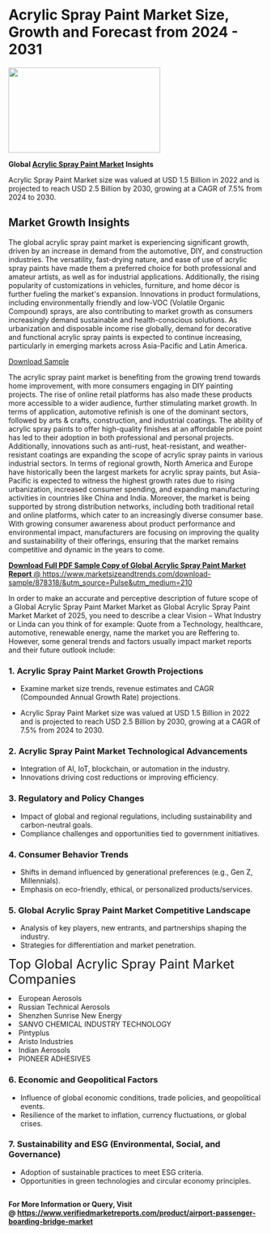 <H1>Acrylic Spray Paint Market Size, Growth and Forecast from 2024 - 2031</H1><img class="aligncenter size-medium wp-image-584254" src="https://thirdeyenews.in/wp-content/uploads/2024/09/Global-Market-Research-300x168.jpeg" alt="" width="300" height="168" /><p><strong>Global&nbsp;<a href="https://www.marketsizeandtrends.com/download-sample/878318/&amp;utm_source=Pulse&amp;utm_medium=210">Acrylic Spray Paint Market</a> Insights</strong></p><p>Acrylic Spray Paint Market size was valued at USD 1.5 Billion in 2022 and is projected to reach USD 2.5 Billion by 2030, growing at a CAGR of 7.5% from 2024 to 2030.</p><p><h2>Market Growth Insights</h2> <p>The global acrylic spray paint market is experiencing significant growth, driven by an increase in demand from the automotive, DIY, and construction industries. The versatility, fast-drying nature, and ease of use of acrylic spray paints have made them a preferred choice for both professional and amateur artists, as well as for industrial applications. Additionally, the rising popularity of customizations in vehicles, furniture, and home décor is further fueling the market's expansion. Innovations in product formulations, including environmentally friendly and low-VOC (Volatile Organic Compound) sprays, are also contributing to market growth as consumers increasingly demand sustainable and health-conscious solutions. As urbanization and disposable income rise globally, demand for decorative and functional acrylic spray paints is expected to continue increasing, particularly in emerging markets across Asia-Pacific and Latin America.</p> <p><a href="#">Download Sample</a></p> <p>The acrylic spray paint market is benefiting from the growing trend towards home improvement, with more consumers engaging in DIY painting projects. The rise of online retail platforms has also made these products more accessible to a wider audience, further stimulating market growth. In terms of application, automotive refinish is one of the dominant sectors, followed by arts & crafts, construction, and industrial coatings. The ability of acrylic spray paints to offer high-quality finishes at an affordable price point has led to their adoption in both professional and personal projects. Additionally, innovations such as anti-rust, heat-resistant, and weather-resistant coatings are expanding the scope of acrylic spray paints in various industrial sectors. In terms of regional growth, North America and Europe have historically been the largest markets for acrylic spray paints, but Asia-Pacific is expected to witness the highest growth rates due to rising urbanization, increased consumer spending, and expanding manufacturing activities in countries like China and India. Moreover, the market is being supported by strong distribution networks, including both traditional retail and online platforms, which cater to an increasingly diverse consumer base. With growing consumer awareness about product performance and environmental impact, manufacturers are focusing on improving the quality and sustainability of their offerings, ensuring that the market remains competitive and dynamic in the years to come.</p> <p><a href="#"></p><p><span class=""><strong>Download Full PDF Sample Copy of Global Acrylic Spray Paint Market Report</strong> @ <a href="https://www.marketsizeandtrends.com/download-sample/878318/&amp;utm_source=Pulse&amp;utm_medium=210" target="_blank">https://www.marketsizeandtrends.com/download-sample/878318/&amp;utm_source=Pulse&amp;utm_medium=210</a></span></p><p>In order to make an accurate and perceptive description of future scope of a Global&nbsp;Acrylic Spray Paint Market Market as Global&nbsp;Acrylic Spray Paint Market Market of 2025, you need to describe a clear Vision &ndash; What Industry or Linda can you think of for example: Quote from a Technology, healthcare, automotive, renewable energy, name the market you are Reffering to. However, some general trends and factors usually impact market reports and their future outlook include:</p><h3>1.&nbsp;<strong>Acrylic Spray Paint Market Growth Projections</strong></h3><ul><li>Examine market size trends, revenue estimates and CAGR (Compounded Annual Growth Rate) projections.</li><li><p>Acrylic Spray Paint Market size was valued at USD 1.5 Billion in 2022 and is projected to reach USD 2.5 Billion by 2030, growing at a CAGR of 7.5% from 2024 to 2030.</p></li></ul><h3>2.&nbsp;<strong>Acrylic Spray Paint Market Technological Advancements</strong></h3><ul><li>Integration of AI, IoT, blockchain, or automation in the industry.</li><li>Innovations driving cost reductions or improving efficiency.</li></ul><h3>3.&nbsp;<strong>Regulatory and Policy Changes</strong></h3><ul><li>Impact of global and regional regulations, including sustainability and carbon-neutral goals.</li><li>Compliance challenges and opportunities tied to government initiatives.</li></ul><h3>4.&nbsp;<strong>Consumer Behavior Trends</strong></h3><ul><li>Shifts in demand influenced by generational preferences (e.g., Gen Z, Millennials).</li><li>Emphasis on eco-friendly, ethical, or personalized products/services.</li></ul><h3>5.&nbsp;<strong>Global Acrylic Spray Paint Market Competitive Landscape</strong></h3><ul><li>Analysis of key players, new entrants, and partnerships shaping the industry.</li><li>Strategies for differentiation and market penetration.</li></ul><p data-pm-slice="1 1 []"><span style="color: inherit; font-family: inherit; font-size: 25px;">Top Global Acrylic Spray Paint Market Companies</span></p><div class="" data-test-id=""><p><li>European Aerosols</li><li> Russian Technical Aerosols</li><li> Shenzhen Sunrise New Energy</li><li> SANVO CHEMICAL INDUSTRY TECHNOLOGY</li><li> Pintyplus</li><li> Aristo Industries</li><li> Indian Aerosols</li><li> PIONEER ADHESIVES</li></p></div><h3>6.&nbsp;<strong>Economic and Geopolitical Factors</strong></h3><ul><li>Influence of global economic conditions, trade policies, and geopolitical events.</li><li>Resilience of the market to inflation, currency fluctuations, or global crises.</li></ul><h3>7.&nbsp;<strong>Sustainability and ESG (Environmental, Social, and Governance)</strong></h3><ul><li>Adoption of sustainable practices to meet ESG criteria.</li><li>Opportunities in green technologies and circular economy principles.</li></ul><h2><strong style="font-size: 14px;">For More Information or Query, Visit @&nbsp;</strong><a style="background-color: #ffffff; font-size: 14px;" href="https://www.marketsizeandtrends.com/report/acrylic-spray-paint-market/" target="_blank">https://www.verifiedmarketreports.com/product/airport-passenger-boarding-bridge-market</a></h2>
